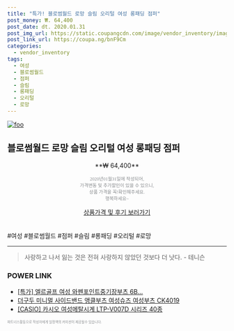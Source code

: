 ```yaml
--- 
title: "특가! 블로썸월드 로망 슬림 오리털 여성 롱패딩 점퍼" 
post_money: ₩. 64,400 
post_date: dt. 2020.01.31 
post_img_url: https://static.coupangcdn.com/image/vendor_inventory/images/2018/12/23/16/7/18191a48-c4c8-4077-833e-2e5d80d7d0de.jpg 
post_link_url: https://coupa.ng/bnF9Cm 
categories: 
  - vendor_inventory 
tags: 
  - 여성 
  - 블로썸월드 
  - 점퍼 
  - 슬림 
  - 롱패딩 
  - 오리털 
  - 로망 
--- 
```

[![foo](https://static.coupangcdn.com/image/vendor_inventory/images/2018/12/23/16/7/18191a48-c4c8-4077-833e-2e5d80d7d0de.jpg)](https://coupa.ng/bnF9Cm) 

## 블로썸월드 로망 슬림 오리털 여성 롱패딩 점퍼 
<p style="text-align: center;">**₩ 64,400**</p> 
<p style="text-align: center;"><span style="color: #898c8f; font-family: Georgia,Times,serif; font-size: 0.75em;">2020년01월31일에 작성되어, <br>가격변동 및 추가할인이 있을 수 있으니,<br> 상품 가격을 꼭!확인해주세요.<br>행복하세요~</span> 
</p>	 
<div markdown="0" style="text-align: center;"><a href="https://coupa.ng/bnF9Cm" class="btn btn--success">상품가격 및 후기 보러가기</a></div> 
<br><br> 
  #여성 #블로썸월드 #점퍼 #슬림 #롱패딩 #오리털 #로망 
<hr> 

> 사랑하고 나서 잃는 것은 전혀 사랑하지 않았던 것보다 더 낫다. - 테니슨 


### POWER LINK

* <a href="https://blog.naver.com/an0733/221787896394" target="_blank">[특가] 엘르골프 여성 와펜포인트중기장부츠 6B...</a>
* <a href="https://blog.naver.com/sakai111/221785187457" target="_blank">더구두 미니멀 사이드밴드 앵클부츠 여성슈즈 여성부츠 CK4019</a>
* <a href="https://blog.naver.com/an0733/221785170185" target="_blank">[CASIO] 카시오 여성메탈시계 LTP-V007D 시리즈 40종</a>

<span style="color: #898c8f; font-family: Georgia,Times,serif; font-size: 0.55em;">파트너스활동으로 작성자에게 일정액의 커미션이 제공될수 있습니다.</span> 
